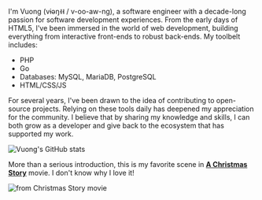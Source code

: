 I'm Vuong (vɨəŋ˧˧ / v-oo-aw-ng), a software engineer with a decade-long passion for software development experiences. 
From the early days of HTML5, I've been immersed in the world of web development, building everything from interactive front-ends to robust back-ends. 
My toolbelt includes:
- PHP
- Go
- Databases: MySQL, MariaDB, PostgreSQL
- HTML/CSS/JS

For several years, I've been drawn to the idea of contributing to open-source projects. 
Relying on these tools daily has deepened my appreciation for the community. 
I believe that by sharing my knowledge and skills, I can both grow as a developer and give back to the ecosystem that has supported my work.

<img src="https://github-readme-stats.vercel.app/api?username=vuon9&show_icons=true&show=prs_merged" alt="Vuong's GitHub stats" />

More than a serious introduction, this is my favorite scene in <b><a href="https://www.imdb.com/title/tt0085334">A Christmas Story</a></b> movie. 
I don't know why I love it!

![from Christmas Story movie](https://media.giphy.com/media/xUPOqtMLKm2Nwt2wXS/giphy.gif)
